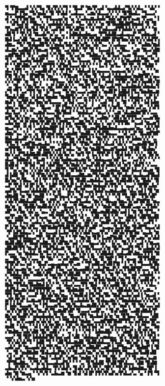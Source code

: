 ▜▝▛▇▃▃▟▝▞▞▜▄▝▊▞▛▞▞▜▝▝█▃▛▝▇▞▛▃▟▝▄▃▟▟▃▞▜▞▞▟▃▝▝▟▞▝▅▃▃▛▐▜▄▝▜▞▅▟▞▝▉▝▛▟▟▝▃▟▃▃▝▃▆▞▟▃▃▞▞▝▞▝▉▜▙▟▃▝▜▃▃▞▟▝▃▜▜▜▅▜▅▝▚▝▜▜▃▃▄▞▅▝▄▝▞▃▙▃▆▃▙▟▞▜▟▞▄▛▇▜▚▃▅▝▛▃▄▝▐▝▝▟▜▃▛▟▝▜▙▃▚▝▄▟▟▟▞▟▃▞▝▜▃▝▟▞▞▝▅▝▉▜▙▟█▟▇▜▅▟▟▝▊▝▉▜▚▃▆▜▚▜▄▜▟▝▛▟▝▃▟▜▟▝▜▞▟▛▇▝▝▟▝▜▚▟▃▃▟▜▜▟▟▞▞▃▟▞▝▝▆▟▊▜▝▝▛▞▟▝▇▃▟▞▚▞▃▝▃▝▐▟▇▟▄▟▅▃▄▝▛▜▟▟▉▃▟▃▄▃▛▝▚▟▅▃▟▝▇▟▐▃▞▟▊▝▆▃▆▝▇▞▅▛▇▞▝▝▝▃▛▞▛▞▛▟▉▟█▛▐▛▇▜▅▞▟▞▛▞▞▟▟▜▚▟▆▃▝▜▞▝▉▟▄▟▉▜▞▞▅▟▄▜▟▞▜▞▅▜▄▝▟▞▚▃▝▞▃▟▃▃▝▝▚▝▚▟▆▞▆▟▟▃▆▞▃▟█▟▚▜▅▃▅▝▛▜▙▝▃▞▟▟▞▝▛▝▉▝▐▃▃▟▐▝▃▜▙▃▝▃▆▝▇▃▞▟▇▃▆▛▇▟▜▝▊▞▝▃▅▟▝▞▚▜▅▝▜▞▃▞▅▝▜▟▆▃▚▝▉▜▃▞▚▃▅▝▉▃▃▝▃▞▜▜▝▃▞▜▃▟▄▜▟▟▛▝▃▃▝▞▛▞▄▜▃▜▃▃▄▝▛▜▞▜▄▞▞▝▐▞▆▃▟▟▞▜▙▝▚▟▛▝▝▟▛▟▇▞▃▞▞▟▛▜▜▝▟▜▅▜▃▃▞▟▞▞▝▝▐▃▜▝▅▜▃▝▛▝▛▃▜▝▜▟▇▝▟▃▚▜▜▝▃▝▞▃▄▟▊▟▚▞▝▛▐▜▞▝▟▟▃▟▐▞▄▃▃▃▚▃▄▃▄▜▞▞▝▝▄▝▝▝▅▛▇▝▊▞▆▝▐▛▇▛▇▝▅▞▝▝▞▛▇▃▆▝▚▜▅▝▊▝▟▃▟▝▟▟▄▟▄▞▅▟▇▜▛▞▄▃▞▞▞▜▛▝▅▝▜▃▚▝▝▝▜▜▃▃▝▟▞▟▞▝▇▝█▟▐▝▚▟▟▝▜▜▛▃▜▟▚▜▄▟▊▞▆▝▃▝█▃▝▞▆▞▙▞▃▝▄▛▐▟▛▟▞▞▃▝▜▟▜▝▄▞▆▞▃▟▞▜▚▃▙▟▆▟▞▟▅▟▄▜▞▜▝▜▝▃▞▜▜▝▇▝▐▞▜▃▄▝▜▞▅▞▃▃▞▃▅▟▚▝▅▟▊▛▐▟█▟▐▜▃▜▅▟▆▃▆▜▅▟▞▟▉▃▝▟▐▟▄▜▅▟▅▝▆▟█▜▞▃▞▃▚▟▛▞▅▝▄▃▛▟▜▜▝▟▄▟▃▝▄▛▐▞▆▟▚▝▅▜▛▟▄▜▅▞▅▜▃▃▃▝▄▜▟▝▃▃▜▝▐▝▝▃▟▝▜▝▄▝▇▝▝▟▜▝▐▟▐▟▅▟▅▞▃▜▙▞▚▃▝▝█▃▄▝▐▛▐▜▅▞▞▞▅▜▃▞▃▟▞▜▝▞▆▜▄▝▅▟▞▃▛▃▝▞▟▜▟▃▜▃▞▝▞▝▚▃▆▟▚▃▃▜▙▜▙▟▝▝▅▟▟▃▞▝▅▃▞▞▝▃▆▝▟▃▆▟▆▜▛▞▃▃▆▜▄▜▞▞▅▞▃▝▟▞▅▃▄▜▙▝▃▃▅▃▞▝▄▝▅▝▃▟▆▞▝▟▊▞▙▜▜▜▃▞▃▃▅▜▙▃▙▞▙▞▚▛▐▜▜▞▛▟▛▟▞▟▜▜▅▝▄▟█▞▜▞▟▃▚▝▄▞▞▜▜▜▙▝▚▃▟▝▆▃▅▜▅▃▞▜▚▝▚▜▝▃▟▟▅▟█▛▐▟▝▞▚▝▇▝▉▃▅▟▜▟▇▟▅▟▃▃▄▃▄▞▅▃▝▟▞▞▛▟▆▞▚▃▝▞▃▝▄▝█▞▅▟▚▟▞▃▅▟▆▝▅▟▉▃▚▜▟▜▙▃▃▝▝▟▝▃▛▝█▃▆▛▇▛▇▟▃▟▃▟▛▝▞▟▄▜▝▜▝▝▝▜▞▜▅▝▟▜▜▟▝▝▇▞▛▞▝▃▜▜▝▛▐▟▅▞▞▞▝▃▜▜▃▜▝▃▆▛▇▃▅▃▙▞▝▝▞▟▆▟▜▞▝▛▇▞▚▟▟▝▟▃▟▝▟▞▞▝▚▃▅▟▉▜▅▜▅▜▜▜▙▝▝▜▛▝▟▜▙▞▛▃▅▜▚▟▃▝▆▝▆▝▆▟▉▜▄▃▆▜▄▟▟▝▉▟▊▝▉▟▅▞▆▞▞▃▛▜▟▟▇▟▊▟█▜▞▞▟▞▙▞▄▝▆▜▝▛▐▃▜▜▚▛▐▝▉▟▐▟▞▝▞▞▄▝█▞▙▟▃▞▜▟▆▟▚▝▜▃▆▝▝▞▟▞▙▟▅▃▅▃▅▞▙▝▟▟▄▃▄▞▅▛▐▃▝▝▃▞▛▞▝▝▞▝▉▟▊▟▝▝▉▜▟▝▚▟▝▟▟▜▙▞▜▞▆▟▞▞▚▃▛▟▊▟▚▟▉▞▟▝▅▜▝▟▟▜▝▞▃▃▜▝▚▞▃▜▄▝▞▞▟▞▟▞▄▟▉▜▚▝▇▜▟▞▛▝▅▟▟▟▝▃▅▟▃▜▙▛▐▟▃▞▟▃▅▝█▟▐▟▉▝▉▝▝▟▝▛▇▞▟▞▆▝▉▟▉▃▃▟▇▃▆▞▜▞▆▟▊▜▄▜▚▟▄▞▄▃▙▃▟▜▙▟█▞▅▞▚▜▙▃▝▟▐▝▛▝▐▜▚▞▆▝█▝▉▟▊▃▆▟▟▃▜▃▙▝▊▟▉▟▊▞▙▝█▟▞▝▉▃▛▝▛▟▝▟▐▛▐▞▙▝▐▟▛▝▜▞▙▛▐▃▛▟▅▞▅▟▄▟▚▜▜▞▚▝▄▃▞▝█▜▛▃▙▞▄▟▜▞▜▃▄▞▟▟▟▟▊▞▚▞▟▝▝▟▃▜▄▜▚▃▄▜▟▟▚▃▆▟▃▟▆▝▟▃▚▟▐▝█▝▆▟▆▟█▝▅▝▇▝▅▟▉▝▝▝▅▜▄▃▛▞▃▝▊▃▞▟▝▃▙▝▞▝▚▜▝▜▃▜▛▝▜▜▞▟▛▞▟▞▛▟▇▟▃▟▛▜▙▝▟▜▚▞▝▃▚▃▟▜▃▟▄▝▆▞▞▜▙▃▄▜▅▃▜▞▄▛▇▛▇▝▅▃▆▞▅▝▄▝█▟█▞▅▟▉▟▞▞▞▝▉▃▄▜▝▜▅▃▟▝▞▝▆▟▞▜▄▜▙▟▛▃▄▞▃▜▜▟▞▟▛▝▚▜▅▝▟▞▃▝▄▃▝▟▚▃▆▜▞▟▝▝▞▝▝▟█▃▅▟▉▟▇▞▄▟▐▝▆▝▇▝▛▜▃▝▄▞▛▃▆▞▙▝▄▜▚▃▄▝▜▞▜▜▄▞▆▜▝▟▝▃▝▟▊▃▜▟▝▞▚▃▝▟▇▟▝▟█▜▙▟▉▝▇▃▛▜▚▃▝▃▟▃▚▝▇▃▟▞▃▜▅▟▛▃▝▟▛▞▃▝▅▟▛▃▛▟▄▞▛▝▞▃▝▃▟▜▝▛▐▞▆▝▆▞▟▜▃▝▇▛▇▟▆▜▜▟▊▜▟▜▅▜▚▟▛▝▚▃▄▃▜▃▙▜▅▝▉▟▛▜▄▃▞▟▝▛▐▟▜▟▄▃▚▝▐▞▚▃▃▟▐▃▙▞▜▜▞▞▟▟▚▃▄▜▚▞▝▟▛▟▞▛▇▜▅▝▄▃▙▝▆▝▄▟▉▜▜▟▄▃▞▜▚▝▉▟▚▞▆▝▝▝▛▝▆▞▆▝▊▛▐▃▅▛▇▟▊▝▄▜▛▃▅▞▚▞▟▟▇▟▊▟█▞▛▜▙▟▚▟▇▃▜▞▟▛▇▞▚▟▝▞▝▜▄▃▞▟▞▝▐▞▃▝▉▞▞▝▃▟▝▞▆▃▄▟█▟▉▜▜▝▆▃▛▟▝▜▟▜▟▃▆▝▇▝▐▞▞▜▙▜▃▃▞▞▆▝█▞▚▃▟▜▝▜▞▃▙▟▞▟▛▃▃▝▅▝▆▟▟▃▜▞▜▃▚▞▄▃▚▝▆▞▚▜▞▞▄▝▞▟█▟▟▝▄▟▃▟▛▟▆▃▜▜▜▝▇▃▝▜▙▝▆▞▞▃▃▝▛▝▇▞▝▃▚▟▚▟▆▞▜▃▚▜▄▝█▝▇▛▐▝▜▝▄▃▄▝▉▜▜▟▉▃▜▜▛▟▚▃▚▟▝▝█▃▛▃▄▃▄▟▄▞▛▃▅▝▝▜▚▟▉▃▛▟▊▛▇▝▐▝▃▜▝▜▃▃▙▜▙▜▟▞▄▃▅▞▅▝▃▞▞▃▅▛▐▜▄▝▃▞▅▃▄▟▉▞▄▟▄▛▇▃▛▞▃▜▜▟█▜▛▃▃▝▜▟▞▜▟▟▃▜▙▞▚▟█▞▟▜▄▞▆▞▛▟▉▟▉▝▚▞▝▟▄▝▚▝▆▝▛▝▅▝▚▟▝▃▙▟▟▝▝▞▄▝▜▜▞▝▃▃▃▃▅▝▄▝▜▝▃▟▃▛▇▃▙▟▞▝▆▜▟▞▆▟▊▞▆▞▜▝▊▞▄▟▊▟▚▝▇▟▞▜▜▟▄▜▙▟▆▟▐▞▞▝▚▝▟▃▞▃▃▜▜▝█▟▝▝▊▞▄▟█▝▉▞▚▟▚▝▝▞▟▃▝▟▟▜▟▃▆▞▟▟▜▜▜▜▛▃▝▜▄▝█▟▆▟▆▝▚▝▊▜▞▝▝▞▝▟▉▟▟▞▙▞▞▃▆▃▝▜▜▝▆▜▃▝▃▃▛▝█▞▟▞▆▞▅▃▝▞▆▟▊▟▐▜▞▜▄▜▙▝▇▟▚▃▙▞▄▟▐▝▅▃▟▝▅▜▚▜▚▛▐▃▆▃▅▜▜▜▅▟▜▟▛▝▊▃▙▟▟▞▙▝▊▟▄▃▆▞▞▜▅▟▟▟▄▞▞▞▅▜▞▛▐▟▞▜▃▃▅▝▅▝▐▜▃▃▅▜▃▝█▞▙▃▙▃▆▟▉▞▟▞▚▝▛▝▅▟▚▝▊▝▇▞▃▃▚▟▚▞▛▞▆▜▛▞▙▞▆▃▛▞▜▃▆▟▛▟▛▝▊▃▃▞▃▟▛▃▝▝▊▟▚▟▆▝▃▟▊▟▇▟▞▛▇▞▄▞▙▟▛▞▚▟▄▟▄▟▄▜▃▜▃▝▇▃▄▜▜▝▆▃▙▟▐▞▅▝▅▝▉▜▄▃▜▟▃▃▝▟█▞▜▝▚▞▛▃▄▟▚▞▟▞▟▝▄▞▝▜▙▟▟▝▆▟▅▝▃▃▆▛▇▛▇▟▛▜▜▃▚▟▜▟▄▜▛▃▅▟▊▝▐▟▄▝▝▟▐▝▟▞▛▟▛▞▝▟▚▞▚▜▅▜▜▟▝▟▝▝▅▜▃▃▅▃▚▝▐▞▜▃▝▜▅▞▆▟▆▃▚▟▞▟▇▝█▞▚▟▊▞▝▝▃▝▐▝▝▞▜▝▐▟▅▟█▞▝▞▝▟▅▛▐▞▙▜▚▜▄▝▃▃▞▝█▝▉▛▐▟▟▟▟▜▙▜▄▞▃▟▝▟▊▝▟▟▄▃▛▃▅▟▄▃▝▟▚▝▉▟▊▞▞▝▛▟▝▝▛▞▟▞▟▞▜▝▐▟█▝▜▝▝▟▊▜▟▃▆▟▉▝█▟▉▟▟▃▃▜▜▃▛▝▇▞▄▛▐▝▇▝▛▜▃▟▞▃▛▝▆▃▄▟▞▟▞▜▚▜▅▝▞▃▆▜▜▞▚▟▇▟▛▃▅▛▐▃▛▜▅▃▛▝█▟▆▛▐▝█▝▃▝▉▝▅▟▇▟▆▝▉▟▃▟▄▛▇▞▞▝▉▃▟▞▆▞▚▞▆▝▛▜▜▜▞▜▄▃▙▞▙▟▊▟▉▝▟▝▄▟▚▝▅▟▃▝▆▟▝▃▙▟▚▝▅▜▅▝▅▟▆▝▟▝▝▜▄▜▙▝▃▞▞▝▊▃▅▃▚▃▆▝▛▜▙▟▇▃▝▞▜▞▄▜▃▃▟▃▟▜▞▝▝▝▃▝▊▜▟▟▉▝▛▟▊▜▛▟▃▃▝▟▇▝▉▟▇▃▙▃▛▞▛▞▚▃▟▃▟▟▃▝▛▞▟▟▚▝▊▟▞▃▛▞▛▞▃▜▛▞▝▜▚▛▐▟▅▟▆▃▜▛▐▟▅▝▇▝▆▃▄▝▝▞▚▜▝▃▙▃▆▝▆▝▊▟▝▟▐▛▐▜▚▜▚▟▚▞▛▟▃▞▃▝▄▝▐▜▝▜▝▝▞▟▅▃▝▞▅
